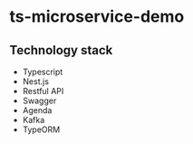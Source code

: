# ts-microservice-demo

## Technology stack
* Typescript
* Nest.js
* Restful API
* Swagger
* Agenda
* Kafka
* TypeORM